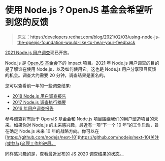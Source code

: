 # 使用 Node.js？OpenJS 基金会希望听到您的反馈

> 原文：<https://developers.redhat.com/blog/2021/02/03/using-node-js-the-openjs-foundation-would-like-to-hear-your-feedback>

[2021 Node.js 用户调查](https://www.surveymonkey.com/r/7BYTZMS)现已开放。

Node.js 是 [OpenJS 基金会](https://openjsf.org/)下的 Impact 项目。2021 年 Node.js 用户调查的目的是了解谁在使用 Node.js，以及如何使用它。这也是 Node.js 用户分享项目反馈的机会。调查大约需要 20 分钟，调查结果是匿名的。

您可以查看前一年的一些调查结果:

*   [2018 Node.js 用户调查报告](https://nodejs.org/en/user-survey-report/)
*   [2017 Node.js 调查执行摘要](https://github.com/nodejs/nodejs.org/blob/206109d457ea0af0cad9c469364bab0be6375d0e/static/documents/casestudies/Nodejs_2017_User_Survey_Exec_Summary.pdf)
*   [2016 年用户调查报告](https://nodejs.org/static/documents/2016-survey-report.pdf)

参与调查将有助于 OpenJS 基金会和 Node.js 项目围绕我们的用户塑造项目的未来。如果你对 Node.js 的未来感兴趣，最近有一项“下一个 10 年”的工作启动，旨在确定 Node.js 未来 10 年的战略方向。你可以在[https://github.com/nodejs/next-10](https://github.com/nodejs/next-10)关注(或参与)这项工作的进展。

同样感兴趣的是，查看最近发布的 JS 2020 调查结果的[状态。](https://2020.stateofjs.com/)